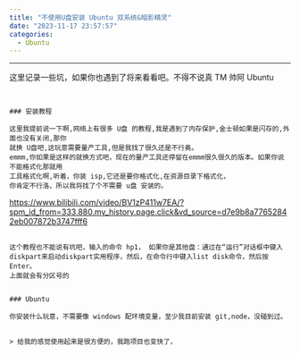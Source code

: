 ```yaml
---
title: "不使用U盘安装 Ubuntu 双系统&暗影精灵"
date: "2023-11-17 23:57:57"
categories:
  - Ubuntu
---
```




---

这里记录一些坑，如果你也遇到了将来看看吧。不得不说真 TM 帅阿 Ubuntu

```


### 安装教程

这里我提前说一下啊,网络上有很多 U盘 的教程,我是遇到了内存保护,金士顿如果是闪存的,外面也没有关闭,那你
就换 U盘吧,这玩意需要量产工具,但是我找了很久还是不行奥。
emmm,你如果是这样的就换方式吧，现在的量产工具还停留在emmm很久很久的版本。如果你说不能格式化那就用
工具格式化啊,听着，你装 isp,它还是要你格式化,在资源目录下格式化，
你肯定不行洛，所以我将找了个不需要 u盘 安装的。

```
https://www.bilibili.com/video/BV1zP411w7EA/?spm_id_from=333.880.my_history.page.click&vd_source=d7e9b8a77652842eb007872b3747fff6
```

这个教程也不能说有坑吧，输入的命令 hp1， 如果你是其他盘：通过在“运行”对话框中键入
diskpart来启动diskpart实用程序，然后，在命令行中键入list disk命令，然后按Enter。
上面就会有分区号的


### Ubuntu

你安装什么玩意，不需要像 windows 配环境变量，至少我目前安装 git,node，没碰到过。


> 给我的感觉使用起来是很方便的，我跑项目也变快了，